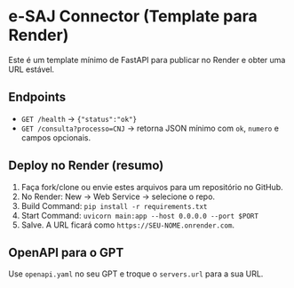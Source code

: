 # e-SAJ Connector (Template para Render)

Este é um template mínimo de FastAPI para publicar no Render e obter uma URL estável.

## Endpoints
- `GET /health` -> `{"status":"ok"}`
- `GET /consulta?processo=CNJ` -> retorna JSON mínimo com `ok`, `numero` e campos opcionais.

## Deploy no Render (resumo)
1. Faça fork/clone ou envie estes arquivos para um repositório no GitHub.
2. No Render: New -> Web Service -> selecione o repo.
3. Build Command: `pip install -r requirements.txt`
4. Start Command: `uvicorn main:app --host 0.0.0.0 --port $PORT`
5. Salve. A URL ficará como `https://SEU-NOME.onrender.com`.

## OpenAPI para o GPT
Use `openapi.yaml` no seu GPT e troque o `servers.url` para a sua URL.
